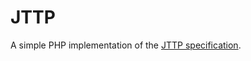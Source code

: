 # JTTP

A simple PHP implementation of the [JTTP specification](https://github.com/demartis/jttp).


